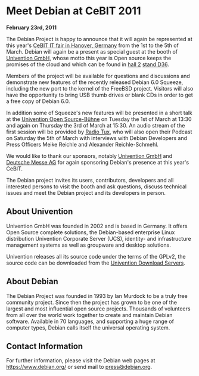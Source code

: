 
Meet Debian at CeBIT 2011
=========================


**February 23rd, 2011**


The Debian Project is happy to announce that it will again be
represented at this year's [CeBIT IT
fair in Hanover, Germany](https://www.debian.org/events/2011/0301-cebit) from the 1st to the 5th of March. Debian will
again be a present as special guest at the booth of [Univention GmbH](http://www.univention.de/en/), whose motto this year is
 Open source keeps the promises of the cloud and which can be found in
[hall 2](http://maps.messe.de/ipar?fid=007&mapType=overview&hallId=2&sizeX=415&sizeY=415&lang=en)
[stand
D36](http://maps.messe.de/ipar?fid=007&mapType=detail&hallId=2&standId=D36&sizeX=415&sizeY=415&lang=en).


Members of the project will be available for questions and discussions
and demonstrate new features of the recently released Debian 6.0
Squeeze, including the new port to the kernel of the FreeBSD
project. Visitors will also have the opportunity to bring USB thumb drives or blank CDs in order to get a free copy of Debian 6.0.


In addition some of Squeeze's new features will be presented
in a short talk at the [Univention
Open Source-Bühne](http://www.univention.de/univention/termine/cebit-2011/open-source-buehne/) on Tuesday the 1st of March at 13:30 and again
on Thursday the 3rd of March at 15:30. An audio stream of the first session
will be provided by [Radio Tux](http://blog.radiotux.de/sendeplan/), who will also
open their Podcast on Saturday the 5th of March with interviews with Debian
Developers and Press Officers Meike Reichle and Alexander
Reichle-Schmehl.


We would like to thank our sponsors, notably [Univention GmbH](http://www.univention.de/en/) and [Deutsche Messe AG](http://messe.de) for again sponsoring Debian's presence at
this year's CeBIT.


The Debian project invites its users, contributors, developers and all
interested persons to visit the booth and ask questions, discuss technical
issues and meet the Debian project and its developers in person.


About Univention
----------------


Univention GmbH was founded in 2002 and is based in Germany. It offers Open
Source complete solutions, the Debian-based enterprise Linux distribution
Univention Corporate Server (UCS), identity- and infrastructure
management systems as well as groupware and desktop solutions.


Univention releases all its source code under the terms of the GPLv2, the
source code can be downloaded from the
[Univention Download
Servers](http://www.univention.de/community/oss/).


About Debian
------------



The Debian Project was founded in 1993 by Ian Murdock to be a truly
free community project. Since then the project has grown to be one of
the largest and most influential open source projects. Thousands of
volunteers from all over the world work together to create and
maintain Debian software. Available in 70 languages, and
supporting a huge range of computer types, Debian calls itself the
universal operating system.



Contact Information
-------------------


For further information, please visit the Debian web pages at
<https://www.debian.org/> or send mail to
<press@debian.org>.



